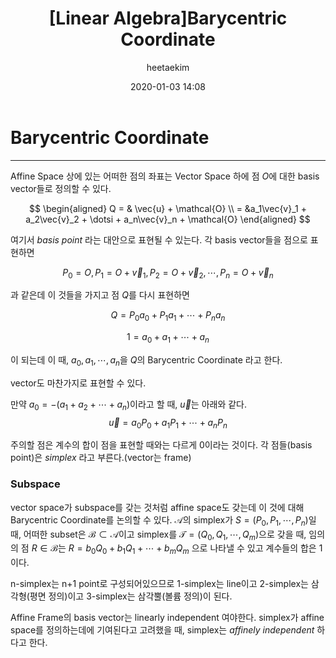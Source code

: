 ﻿---
title: "[Linear Algebra]Barycentric Coordinate"
layout: post
date: 2020-01-03 14:08
image: /assets/images/markdown.jpg
headerImage: false
tag:
- Graphics
- Linear Algebra
- Barycentric Coordinate
category: blog
author: heetaekim
description: Barycentric Coordinate
MathJax: true
---
# Barycentric Coordinate
---
Affine Space 상에 있는 어떠한 점의 좌표는 Vector Space 하에 점 $O$에 대한 basis vector들로 정의할 수 있다.

$$
\begin{aligned}
    Q = & \vec{u} + \mathcal{O} \\
    =  &a_1\vec{v}_1 + a_2\vec{v}_2 + \dotsi + a_n\vec{v}_n + \mathcal{O}
\end{aligned}
$$

여기서 _basis point_ 라는 대안으로 표현될 수 있는다. 각 basis vector들을 점으로 표현하면

$$
P_0 = O, P_1 = O + \vec{v}_1, P_2 = O + \vec{v}_2, \dotsm, P_n = O + \vec{v}_n
$$

과 같은데 이 것들을 가지고 점 $Q$를 다시 표현하면

$$
Q = P_0a_0 + P_1a_1 + \dotsi + P_na_n
$$

$$
1 = a_0 + a_1 + \dotsi + a_n
$$

이 되는데 이 때, $a_0, a_1, \dotsi, a_n$을 $Q$의 Barycentric Coordinate 라고 한다.

vector도 마찬가지로 표현할 수 있다.

만약 $a_0 = -(a_1 + a_2 + \dotsi + a_n)$이라고 할 때, $\vec{u}$는 아래와 같다.
$$
\vec{u} = a_0P_0 + a_1P_1 + \dotsi + a_nP_n
$$

주의할 점은 계수의 합이 점을 표현할 때와는 다르게 0이라는 것이다. 각 점들(basis point)은 _simplex_ 라고 부른다.(vector는 frame)


### Subspace
vector space가 subspace를 갖는 것처럼 affine space도 갖는데 이 것에 대해 Barycentric Coordinate를 논의할 수 있다. $\mathcal{A}$의 simplex가 $S = (P_0, P_1, \dotsi, P_n)$일 때, 어떠한 subset은 $\mathcal{B} \subset \mathcal{A}$이고 simplex를 $\mathcal{T} = (Q_0, Q_1, \dotsi, Q_m)$으로 갖을 때, 임의의 점 $R \in \mathcal{B}$는 $R = b_0Q_0 + b_1Q_1 + \dotsi + b_mQ_m$ 으로 나타낼 수 있고 계수들의 합은 1이다. 

n-simplex는 n+1 point로 구성되어있으므로 1-simplex는 line이고 2-simplex는 삼각형(평면 정의)이고 3-simplex는 삼각뿔(볼륨 정의)이 된다.

Affine Frame의 basis vector는 linearly independent 여야한다. simplex가 affine space를 정의하는데에 기여된다고 고려했을 때, simplex는 _affinely independent_ 하다고 한다.